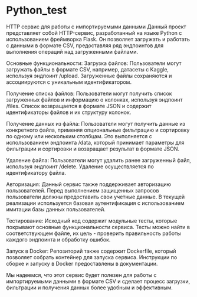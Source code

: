 # Python_test
HTTP сервис для работы с импортируемыми данными
Данный проект представляет собой HTTP-сервис, разработанный на языке Python с использованием фреймворка Flask. Он позволяет загружать и работать с данными в формате CSV, предоставляя ряд эндпоинтов для выполнения операций над загруженными файлами.

Основные функциональности:
Загрузка файлов: Пользователи могут загружать файлы в формате CSV, например, датасеты с Kaggle, используя эндпоинт /upload. Загруженные файлы сохраняются и ассоциируются с уникальным идентификатором.

Получение списка файлов: Пользователи могут получить список загруженных файлов и информацию о колонках, используя эндпоинт /files. Список возвращается в формате JSON и содержит идентификаторы файлов и их структуру колонок.

Получение данных из файла: Пользователи могут получить данные из конкретного файла, применяя опциональные фильтрацию и сортировку по одному или нескольким столбцам. Это выполняется с использованием эндпоинта /data, который принимает параметры для фильтрации и сортировки и возвращает результат в формате JSON.

Удаление файла: Пользователи могут удалить ранее загруженный файл, используя эндпоинт /delete. Удаление осуществляется по идентификатору файла.

Авторизация:
Данный сервис также поддерживает авторизацию пользователей. Перед выполнением защищенных запросов пользователи должны предоставить свои учетные данные. В текущей реализации используется базовая аутентификация с использованием имитации базы данных пользователей.

Тестирование:
Исходный код содержит модульные тесты, которые покрывают основные функциональности сервиса. Тесты можно найти в соответствующем файле, их цель - проверить правильность работы каждого эндпоинта и обработку ошибок.

Запуск в Docker:
Репозиторий также содержит Dockerfile, который позволяет собрать контейнер для запуска сервиса. Инструкции по сборке и запуску в Docker предоставлены в документации.

Мы надеемся, что этот сервис будет полезен для работы с импортируемыми данными в формате CSV и сделает процесс загрузки, фильтрации и получения данных более удобным и эффективным.
